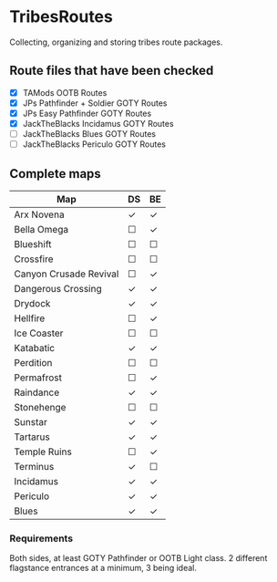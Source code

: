 # TribesRoutes
Collecting, organizing and storing tribes route packages.

## Route files that have been checked
- [x] TAMods OOTB Routes
- [x] JPs Pathfinder + Soldier GOTY Routes
- [x] JPs Easy Pathfinder GOTY Routes
- [x] JackTheBlacks Incidamus GOTY Routes
- [ ] JackTheBlacks Blues GOTY Routes
- [ ] JackTheBlacks Periculo GOTY Routes

## Complete maps

| Map                       | DS      | BE      |
|---------------------------|---------|---------|
| Arx Novena                | &check; | &check; |
| Bella Omega               | &#9744; | &check; |
| Blueshift                 | &#9744; | &#9744; |
| Crossfire                 | &#9744; | &#9744; |
| Canyon Crusade Revival    | &#9744; | &check; |
| Dangerous Crossing        | &check; | &check; |
| Drydock                   | &check; | &check; |
| Hellfire                  | &#9744; | &check; |
| Ice Coaster               | &#9744; | &#9744; |
| Katabatic                 | &check; | &check; |
| Perdition                 | &#9744; | &#9744; |
| Permafrost                | &#9744; | &check; |
| Raindance                 | &check; | &check; |
| Stonehenge                | &#9744; | &#9744; |
| Sunstar                   | &check; | &check; |
| Tartarus                  | &check; | &check; |
| Temple Ruins              | &#9744; | &check; |
| Terminus                  | &check; | &#9744; |
| Incidamus                 | &check; | &check; |
| Periculo                  | &check; | &check; |
| Blues                     | &check; | &check; |

### Requirements
Both sides, at least GOTY Pathfinder or OOTB Light class. 2 different flagstance entrances at a minimum, 3 being ideal.